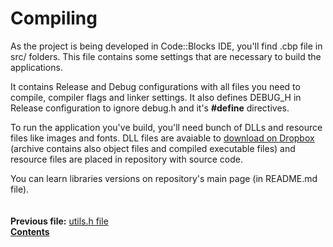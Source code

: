 ﻿# Compiling

As the project is being developed in Code::Blocks IDE, you'll find .cbp file in src/ folders. This file contains some settings that are necessary to build the applications.

It contains Release and Debug configurations with all files you need to compile, compiler flags and linker settings. It also defines DEBUG_H in Release configuration to ignore debug.h and it's **#define** directives.

To run the application you've build, you'll need bunch of DLLs and resource files like images and fonts. DLL files are avaiable to [download on Dropbox](https://dl.dropboxusercontent.com/u/37122166/Square/Square_binaries.zip) (archive contains also object files and compiled executable files) and resource files are placed in repository with source code.

You can learn libraries versions on repository's main page (in README.md file).  
   
   
**Previous file:** [utils.h file](20_utils_h.md)  
**[Contents](00_Contents.md)**